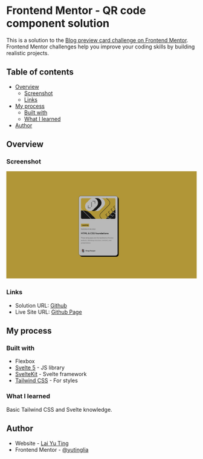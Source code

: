 # Frontend Mentor - QR code component solution

This is a solution to the [Blog preview card challenge on Frontend Mentor](https://www.frontendmentor.io/challenges/blog-preview-card-ckPaj01IcS). Frontend Mentor challenges help you improve your coding skills by building realistic projects.

## Table of contents

- [Overview](#overview)
  - [Screenshot](#screenshot)
  - [Links](#links)
- [My process](#my-process)
  - [Built with](#built-with)
  - [What I learned](#what-i-learned)
- [Author](#author)

## Overview

### Screenshot

![](./screenshot.png)

### Links

- Solution URL: [Github](https://github.com/yutinglia/frontend-mentor-solutions/tree/main/src/routes/challenges/qr-code-component)
- Live Site URL: [Github Page](https://yutinglia.github.io/frontend-mentor-solutions/challenges/qr-code-component)

## My process

### Built with

- Flexbox
- [Svelte 5](https://svelte-5-preview.vercel.app/docs/introduction) - JS library
- [SvelteKit](https://kit.svelte.dev/) - Svelte framework
- [Tailwind CSS](https://tailwindcss.com/) - For styles

### What I learned

Basic Tailwind CSS and Svelte knowledge.

## Author

- Website - [Lai Yu Ting](https://github.com/yutinglia)
- Frontend Mentor - [@yutinglia](https://www.frontendmentor.io/profile/yutinglia)
